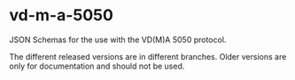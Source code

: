 # vd-m-a-5050
JSON Schemas for the use with the VD(M)A 5050 protocol.

The different released versions are in different branches.
Older versions are only for documentation and should not be used.
